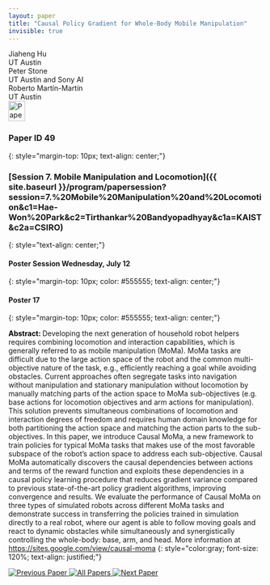 ```yaml
---
layout: paper
title: "Causal Policy Gradient for Whole-Body Mobile Manipulation"
invisible: true
---
```

<div class="paper-authors">
<div class="paper-author-box">
    <div class="paper-author-name">Jiaheng Hu</div>
    <div class="paper-author-uni">UT Austin</div>
</div>
<div class="paper-author-box">
    <div class="paper-author-name">Peter Stone</div>
    <div class="paper-author-uni">UT Austin and Sony AI</div>
</div>
<div class="paper-author-box">
    <div class="paper-author-name">Roberto Martín-Martín</div>
    <div class="paper-author-uni">UT Austin</div>
</div>

</div><div class="paper-pdf">
<div> <a href="http://www.roboticsproceedings.org/rss19/p049.pdf"><img src="{{ site.baseurl }}/images/paper_link.png" alt="Paper Website" width = "33"  height = "40"/></a> </div>
</div>

### Paper ID 49
{: style="margin-top: 10px; text-align: center;"}

### [Session 7. Mobile Manipulation and Locomotion]({{ site.baseurl }}/program/papersession?session=7.%20Mobile%20Manipulation%20and%20Locomotion&c1=Hae-Won%20Park&c2=Tirthankar%20Bandyopadhyay&c1a=KAIST&c2a=CSIRO)
{: style="text-align: center;"}

#### Poster Session Wednesday, July 12
{: style="margin-top: 10px; color: #555555; text-align: center;"}

#### Poster 17
{: style="margin-top: 10px; color: #555555; text-align: center;"}

<b style="color: black;">Abstract: </b>Developing the next generation of household robot helpers requires combining locomotion and interaction capabilities, which is generally referred to as mobile manipulation (MoMa). MoMa tasks are difficult due to the large action space of the robot and the common multi-objective nature of the task, e.g., efficiently reaching a goal while avoiding obstacles. Current approaches often segregate tasks into navigation without manipulation and stationary manipulation without locomotion
by manually matching parts of the action space to MoMa sub-objectives (e.g. base actions for locomotion objectives and arm actions for manipulation). This solution prevents simultaneous combinations of locomotion and interaction degrees of freedom and requires human domain knowledge for both partitioning the action space and matching the action parts to the sub-objectives. In this paper, we introduce Causal MoMa, a new framework to train policies for typical MoMa tasks that makes use of the most favorable subspace of the robot’s action space to address each sub-objective. Causal MoMa automatically discovers the causal dependencies between actions and terms of the reward function and exploits these dependencies in a causal policy learning procedure that reduces gradient variance compared to previous state-of-the-art policy gradient algorithms, improving convergence and results. We evaluate the performance of Causal MoMa on three types of simulated robots across different MoMa tasks and demonstrate success in transferring the policies trained in simulation directly to a real robot, where our agent is able to follow moving goals and react to dynamic obstacles while simultaneously and synergistically controlling the whole-body: base, arm, and head. More information at https://sites.google.com/view/causal-moma
{: style="color:gray; font-size: 120%; text-align: justified;"}


<div class="paper-menu">
<a href="{{ site.baseurl }}/program/papers/048/"> <img src="{{ site.baseurl }}/images/previous_paper_icon.png" alt="Previous Paper" title="Previous Paper"/> </a>
<a href="{{ site.baseurl }}/program/papers"><img src="{{ site.baseurl }}/images/overview_icon.png" alt="All Papers" title="All Papers"/> </a>
<a href="{{ site.baseurl }}/program/papers/050/"> <img src="{{ site.baseurl }}/images/next_paper_icon.png" alt="Next Paper" title="Next Paper"/> </a>

</div>
